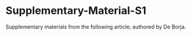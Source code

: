 # Supplementary-Material-S1
Supplementary materials from the following article; authored by De Borja.
